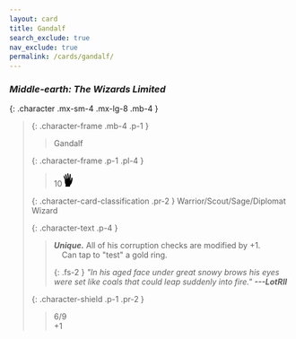 ```yaml
---
layout: card
title: Gandalf
search_exclude: true
nav_exclude: true
permalink: /cards/gandalf/
---
```


### _Middle-earth: The Wizards Limited_

{: .character .mx-sm-4 .mx-lg-8 .mb-4 }
> {: .character-frame .mb-4 .p-1 }
> > <div class="card-mp"></div>
> > <div class="character-card-name">Gandalf</div>
> 
> {: .character-frame .p-1 .pl-4 }
> > 10![](/assets/images/di.svg)
> 
> {: .character-card-classification .pr-2 }
> Warrior/Scout/Sage/Diplomat Wizard
> 
> {: .character-text .p-4 }
> > _**Unique.**_ All of his corruption checks are modified by +1.<br>&emsp;Can tap to "test" a gold ring.
> > 
> > {: .fs-2 }
> > _"In his aged face under great snowy brows his eyes were set like coals that could leap suddenly into fire." **---LotRII**_ 
> 
> {: .character-shield .p-1 .pr-2 }
> > <div class="card-shield">6/9</div>
> > <div class="card-corruption">+1</div>
